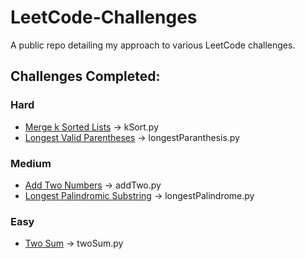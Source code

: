 # LeetCode-Challenges

A public repo detailing my approach to various LeetCode challenges.

## Challenges Completed:

### Hard

- [Merge k Sorted Lists](https://leetcode.com/problems/merge-k-sorted-lists) -> kSort.py
- [Longest Valid Parentheses](https://leetcodecom/problems/longest-valid-parentheses/) -> longestParanthesis.py

### Medium

- [Add Two Numbers](https://leetcodecom/problems/add-two-numbers/description/) -> addTwo.py
- [Longest Palindromic Substring](https://leetcode.com/problems/longest-palindromic-substring/) -> longestPalindrome.py

### Easy

- [Two Sum](https://leetcode.com/problems/two-sum/description/) -> twoSum.py
